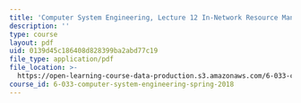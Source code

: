 ```yaml
---
title: 'Computer System Engineering, Lecture 12 In-Network Resource Management'
description: ''
type: course
layout: pdf
uid: 0139d45c186408d828399ba2abd77c19
file_type: application/pdf
file_location: >-
  https://open-learning-course-data-production.s3.amazonaws.com/6-033-computer-system-engineering-spring-2018/0139d45c186408d828399ba2abd77c19_MIT6_033S18lec12.pdf
course_id: 6-033-computer-system-engineering-spring-2018
---
```

